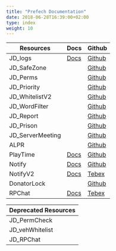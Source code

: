 ```yaml
---
title: "Prefech Documentation"
date: 2018-06-28T16:39:00+02:00
type: index
weight: 10
---
```


Resources | Docs | Github |
--- | --- | --- |
JD_logs | [Docs](./jd_logs/) | [Github](https://github.com/prefech/JD_logs) |
JD_SafeZone | | [Github](https://github.com/prefech/JD_SafeZone) |
JD_Perms | | [Github](https://github.com/prefech/JD_Perms) |
JD_Priority | | [Github](https://github.com/prefech/JD_Priority) |
JD_WhitelistV2 | | [Github](https://github.com/prefech/JD_WhitelistV2) |
JD_WordFilter | | [Github](https://github.com/prefech/JD_WordFilter) |
JD_Report | | [Github](https://github.com/prefech/JD_Report) |
JD_Prison |  | [Github](https://github.com/prefech/JD_Prison) |
JD_ServerMeeting | | [Github](https://github.com/prefech/JD_ServerMeeting) |
ALPR | | [Github](https://github.com/prefech/Prefech_ALPR) |
PlayTime | [Docs](./playtime/) | [Github](https://github.com/prefech/Prefech_playTime) |
Notify | [Docs](./notify/) | [Github](https://github.com/prefech/Prefech_Notify) |
NotifyV2 | [Docs](./notifyv2/) | [Tebex](https://store.prefech.com/package/) |
DonatorLock | | [Github](https://github.com/prefech/Prefech_DonatorLock) |
RPChat | [Docs](./rpchat/) | [Tebex](https://prefech.tebex.io/package/4832919)

Deprecated Resources |
--- |
JD_PermCheck |
JD_vehWhitelist |
JD_RPChat |